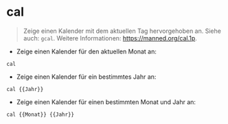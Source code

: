 # cal

> Zeige einen Kalender mit dem aktuellen Tag hervorgehoben an.
> Siehe auch: `gcal`.
> Weitere Informationen: <https://manned.org/cal.1p>.

- Zeige einen Kalender für den aktuellen Monat an:

`cal`

- Zeige einen Kalender für ein bestimmtes Jahr an:

`cal {{Jahr}}`

- Zeige einen Kalender für einen bestimmten Monat und Jahr an:

`cal {{Monat}} {{Jahr}}`